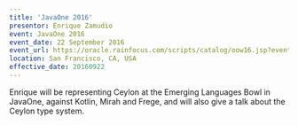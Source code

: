 ```yaml
---
title: 'JavaOne 2016'
presentor: Enrique Zamudio
event: JavaOne 2016
event_date: 22 September 2016
event_url: https://oracle.rainfocus.com/scripts/catalog/oow16.jsp?event=javaone&search=%22Enrique%20Zamudio%22
location: San Francisco, CA, USA
effective_date: 20160922
---
```

Enrique will be representing Ceylon at the Emerging Languages Bowl in JavaOne, against Kotlin, Mirah and Frege,
and will also give a talk about the Ceylon type system.

